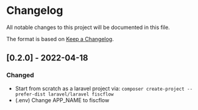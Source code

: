 # Changelog
All notable changes to this project will be documented in this file.

The format is based on [Keep a Changelog](https://keepachangelog.com/en/1.0.0/).


## [0.2.0] - 2022-04-18
### Changed
- Start from scratch as a laravel project via: `composer create-project --prefer-dist laravel/laravel fiscflow`
- (.env) Change APP_NAME to fiscflow
